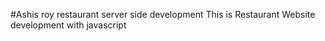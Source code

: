 #Ashis roy restaurant server side development
This is Restaurant Website development with javascript
